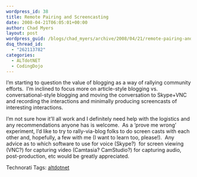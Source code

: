 ```yaml
---
wordpress_id: 38
title: Remote Pairing and Screencasting
date: 2008-04-21T06:05:01+00:00
author: Chad Myers
layout: post
wordpress_guid: /blogs/chad_myers/archive/2008/04/21/remote-pairing-and-screencasting.aspx
dsq_thread_id:
  - "262113782"
categories:
  - ALTdotNET
  - CodingDojo
---
```

I&#8217;m starting to question the value of blogging as a way of rallying community efforts.&nbsp; I&#8217;m inclined to focus more on article-style blogging vs. conversational-style blogging and moving the conversation to Skype+VNC and recording the interactions and minimally producing screencasts of interesting interactions.

I&#8217;m not sure how it&#8217;ll all work and I definitely need help with the logistics and any recommendations anyone has is welcome.&nbsp; As a &#8216;prove me wrong&#8217; experiment, I&#8217;d like to try to rally-via-blog folks to do screen casts with each other and, hopefully, a few with me (I want to learn too, please!).&nbsp; Any advice as to which software to use for voice (Skype?)&nbsp; for screen viewing (VNC?) for capturing video (Camtasia? CamStudio?) for capturing audio, post-production, etc would be greatly appreciated.

<div class="wlWriterSmartContent" style="padding-right: 0px;padding-left: 0px;padding-bottom: 0px;margin: 0px;padding-top: 0px">
  Technorati Tags: <a href="http://technorati.com/tags/altdotnet" rel="tag">altdotnet</a>
</div>